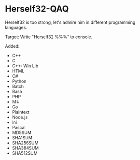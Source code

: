 # Herself32-QAQ
Herself32 is too strong, let's admire him in different programming languages.

Target:
	Write "Herself32 %%%" to console.


Added:
- C++
- C
- C++: Win Lib
- HTML
- C#
- Python
- Batch
- Bash
- PHP
- M↓
- Go
- Plaintext
- Node.js
- Ini
- Pascal
- MD5SUM
- SHA1SUM
- SHA256SUM
- SHA384SUM
- SHA512SUM
